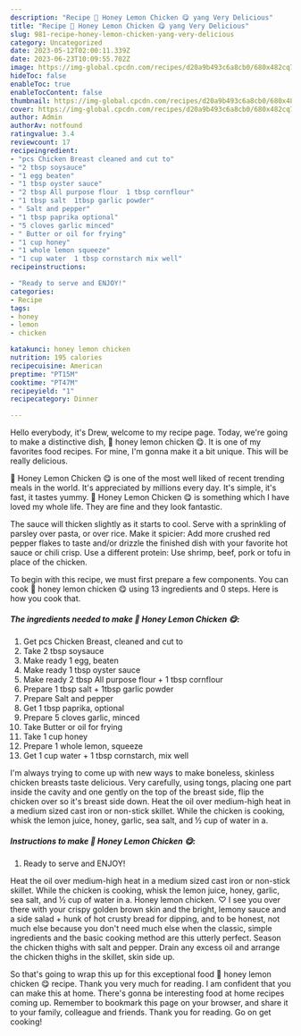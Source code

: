 ```yaml
---
description: "Recipe 🍯 Honey Lemon Chicken 😋 yang Very Delicious"
title: "Recipe 🍯 Honey Lemon Chicken 😋 yang Very Delicious"
slug: 981-recipe-honey-lemon-chicken-yang-very-delicious
category: Uncategorized
date: 2023-05-12T02:00:11.339Z
date: 2023-06-23T10:09:55.702Z
image: https://img-global.cpcdn.com/recipes/d20a9b493c6a8cb0/680x482cq70/honey-lemon-chicken-recipe-main-photo.jpg
hideToc: false
enableToc: true
enableTocContent: false
thumbnail: https://img-global.cpcdn.com/recipes/d20a9b493c6a8cb0/680x482cq70/honey-lemon-chicken-recipe-main-photo.jpg
cover: https://img-global.cpcdn.com/recipes/d20a9b493c6a8cb0/680x482cq70/honey-lemon-chicken-recipe-main-photo.jpg
author: Admin
authorAv: notfound
ratingvalue: 3.4
reviewcount: 17
recipeingredient:
- "pcs Chicken Breast cleaned and cut to"
- "2 tbsp soysauce"
- "1 egg beaten"
- "1 tbsp oyster sauce"
- "2 tbsp All purpose flour  1 tbsp cornflour"
- "1 tbsp salt  1tbsp garlic powder"
- " Salt and pepper"
- "1 tbsp paprika optional"
- "5 cloves garlic minced"
- " Butter or oil for frying"
- "1 cup honey"
- "1 whole lemon squeeze"
- "1 cup water  1 tbsp cornstarch mix well"
recipeinstructions:

- "Ready to serve and ENJOY!"
categories:
- Recipe
tags:
- honey
- lemon
- chicken

katakunci: honey lemon chicken 
nutrition: 195 calories
recipecuisine: American
preptime: "PT15M"
cooktime: "PT47M"
recipeyield: "1"
recipecategory: Dinner

---
```



Hello everybody, it's Drew, welcome to my recipe page. Today, we're going to make a distinctive dish, 🍯 honey lemon chicken 😋. It is one of my favorites food recipes. For mine, I'm gonna make it a bit unique. This will be really delicious.

🍯 Honey Lemon Chicken 😋 is one of the most well liked of recent trending meals in the world. It's appreciated by millions every day. It's simple, it's fast, it tastes yummy. 🍯 Honey Lemon Chicken 😋 is something which I have loved my whole life. They are fine and they look fantastic.

The sauce will thicken slightly as it starts to cool. Serve with a sprinkling of parsley over pasta, or over rice. Make it spicier: Add more crushed red pepper flakes to taste and/or drizzle the finished dish with your favorite hot sauce or chili crisp. Use a different protein: Use shrimp, beef, pork or tofu in place of the chicken.


To begin with this recipe, we must first prepare a few components. You can cook 🍯 honey lemon chicken 😋 using 13 ingredients and 0 steps. Here is how you cook that.

<!--inarticleads1-->

##### The ingredients needed to make 🍯 Honey Lemon Chicken 😋:

1. Get pcs Chicken Breast, cleaned and cut to
1. Take 2 tbsp soysauce
1. Make ready 1 egg, beaten
1. Make ready 1 tbsp oyster sauce
1. Make ready 2 tbsp All purpose flour + 1 tbsp cornflour
1. Prepare 1 tbsp salt + 1tbsp garlic powder
1. Prepare  Salt and pepper
1. Get 1 tbsp paprika, optional
1. Prepare 5 cloves garlic, minced
1. Take  Butter or oil for frying
1. Take 1 cup honey
1. Prepare 1 whole lemon, squeeze
1. Get 1 cup water + 1 tbsp cornstarch, mix well


I&#39;m always trying to come up with new ways to make boneless, skinless chicken breasts taste delicious. Very carefully, using tongs, placing one part inside the cavity and one gently on the top of the breast side, flip the chicken over so it&#39;s breast side down. Heat the oil over medium-high heat in a medium sized cast iron or non-stick skillet. While the chicken is cooking, whisk the lemon juice, honey, garlic, sea salt, and ½ cup of water in a. 

<!--inarticleads2-->

##### Instructions to make 🍯 Honey Lemon Chicken 😋:


1. Ready to serve and ENJOY!

Heat the oil over medium-high heat in a medium sized cast iron or non-stick skillet. While the chicken is cooking, whisk the lemon juice, honey, garlic, sea salt, and ½ cup of water in a. Honey lemon chicken. ♡ I see you over there with your crispy golden brown skin and the bright, lemony sauce and a side salad + hunk of hot crusty bread for dipping, and to be honest, not much else because you don&#39;t need much else when the classic, simple ingredients and the basic cooking method are this utterly perfect. Season the chicken thighs with salt and pepper. Drain any excess oil and arrange the chicken thighs in the skillet, skin side up. 

So that's going to wrap this up for this exceptional food 🍯 honey lemon chicken 😋 recipe. Thank you very much for reading. I am confident that you can make this at home. There's gonna be interesting food at home recipes coming up. Remember to bookmark this page on your browser, and share it to your family, colleague and friends. Thank you for reading. Go on get cooking!
